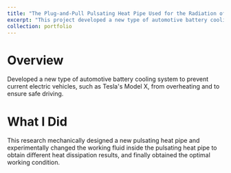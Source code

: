 ```yaml
---
title: "The Plug-and-Pull Pulsating Heat Pipe Used for the Radiation of Battery on Vehicles"
excerpt: "This project developed a new type of automotive battery cooling system to prevent current electric vehicles from overheating and to ensure safe driving.<br/><img src='/images/heat_pipe.png'>"
collection: portfolio
---
```


# Overview
Developed a new type of automotive battery cooling system to prevent current electric vehicles, such as Tesla's Model X, from overheating and to ensure safe driving.

# What I Did
This research mechanically designed a new pulsating heat pipe and experimentally changed the working fluid inside the pulsating heat pipe to obtain different heat dissipation results, and finally obtained the optimal working condition.
